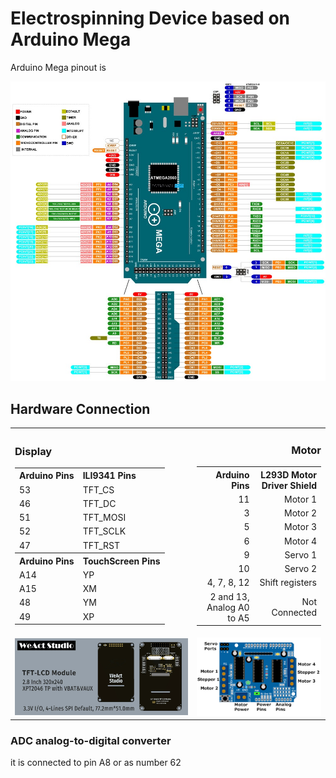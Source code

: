 <h1>Electrospinning Device based on Arduino Mega</h1>

<p>Arduino Mega pinout is</p>
<img src="/Images/Arduino-Mega-Pinout.jpg" alt="Arduino Mega pinout" style="max-width: 100%;">

<h2>Hardware Connection</h2>
<table style="border: none;">
    <tr>
        <td style="border: none; text-align: left;">
            <h3>Display</h3>
            <!-- https://github.com/WeActStudio/WeActStudio.TFT-LCD-Module -->
            <table>
                <tr>
                    <th>Arduino Pins</th>
                    <th>ILI9341 Pins</th>
                </tr>
                <tr>
                    <td>53</td>
                    <td>TFT_CS</td>
                </tr>
                <tr>
                    <td>46</td>
                    <td>TFT_DC</td>
                </tr>
                <tr>
                    <td>51</td>
                    <td>TFT_MOSI</td>
                </tr>
                <tr>
                    <td>52</td>
                    <td>TFT_SCLK</td>
                </tr>
                <tr>
                    <td>47</td>
                    <td>TFT_RST</td>
                </tr>
                <tr>
                    <th>Arduino Pins</th>
                    <th>TouchScreen Pins</th>
                </tr>
                <tr>
                    <td>A14</td>
                    <td>YP</td>
                </tr>
                <tr>
                    <td>A15</td>
                    <td>XM</td>
                </tr>
                <tr>
                    <td>48</td>
                    <td>YM</td>
                </tr>
                <tr>
                    <td>49</td>
                    <td>XP</td>
                </tr>
            </table>
        </td>
        <td style="border: none; text-align: right;">
            <h3>Motor</h3>
            <table>
                <tr>
                    <th>Arduino Pins</th>
                    <th>L293D Motor Driver Shield</th>
                </tr>
                <tr>
                    <td>11</td>
                    <td>Motor 1</td>
                </tr>
                <tr>
                    <td>3</td>
                    <td>Motor 2</td>
                </tr>
                <tr>
                    <td>5</td>
                    <td>Motor 3</td>
                </tr>
                <tr>
                    <td>6</td>
                    <td>Motor 4</td>
                </tr>
                <tr>
                    <td>9</td>
                    <td>Servo 1</td>
                </tr>
                <tr>
                    <td>10</td>
                    <td>Servo 2</td>
                </tr>
                <tr>
                    <td>4, 7, 8, 12</td>
                    <td>Shift registers</td>
                </tr>
                <tr>
                    <td>2 and 13, Analog A0 to A5</td>
                    <td>Not Connected</td>
                </tr>
            </table>
        </td>
    </tr>
    <tr>
        <td style="border: none; text-align: left;">
            <img src="/Images/Display.webp" alt="Display" style="max-width: 100%;">
        </td>
        <td style="border: none; text-align: right;">
            <img src="/Images/L293DArduinoShieldPinouts.png" alt="L293D Motor Driver Shield" style="max-width: 100%;">
        </td>
    </tr>
</table>

<h3>ADC analog-to-digital converter</h3>
<p>it is connected to pin A8 or as number 62</p>
